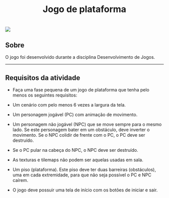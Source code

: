 <h1 align="center">Jogo de plataforma</h1>
<h1>
   <img src="ProjetoPlataforma-Inicio-PC_-Mac-_-Linux-Standalone-Unity-2019.4.gif">
</h1>

## Sobre
O jogo foi desenvolvido durante a disciplina Desenvolvimento de Jogos.

---

## Requisitos da atividade
- Faça uma fase pequena de um jogo de plataforma que tenha pelo menos os seguintes requisitos:

- Um cenário com pelo menos 6 vezes a largura da tela.

- Um personagem jogável (PC) com animação de movimento.

- Um personagem não jogável (NPC) que se move sempre para o mesmo lado. Se este personagem bater em um obstáculo, deve inverter o movimento. Se o NPC colidir de frente com o PC, o PC deve ser destruído.

- Se o PC pular na cabeça do NPC, o NPC deve ser destruído.

- As texturas e tilemaps não podem ser aquelas usadas em sala.

- Um piso (plataforma). Este piso deve ter duas barreiras (obstáculos), uma em cada extremidade, para que não seja possível o PC e NPC caírem.

- O jogo deve possuir uma tela de início com os botões de iniciar e sair.
